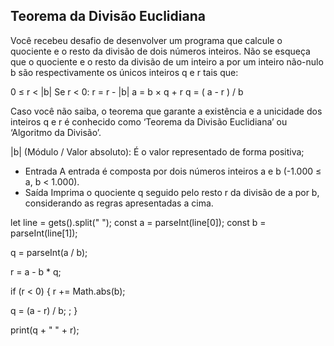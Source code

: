 ## Teorema da Divisão Euclidiana

Você recebeu desafio de desenvolver um programa que calcule o quociente e o
resto da divisão de dois números inteiros. Não se esqueça que o quociente e o
resto da divisão de um inteiro a por um inteiro não-nulo b são respectivamente
os únicos inteiros q e r tais que:

0 ≤ r < |b|
Se r < 0: r = r - |b|
a = b × q + r
q = ( a - r ) / b

Caso você não saiba, o teorema que garante a existência e a unicidade dos
inteiros q e r é conhecido como ‘Teorema da Divisão Euclidiana’ ou ‘Algoritmo
da Divisão’.

|b| (Módulo / Valor absoluto): É o valor representado de forma positiva;
- Entrada
A entrada é composta por dois números inteiros a e b (-1.000 ≤ a, b < 1.000).
- Saída
Imprima o quociente q seguido pelo resto r da divisão de a por b, considerando
as regras apresentadas a cima.

let line = gets().split(" ");
const a = parseInt(line[0]);
const b = parseInt(line[1]);

q = parseInt(a / b);

r = a - b * q;

if (r < 0) {
  r += Math.abs(b);
  
  q = (a - r) / b;         ; 
}

print(q + " " + r);
